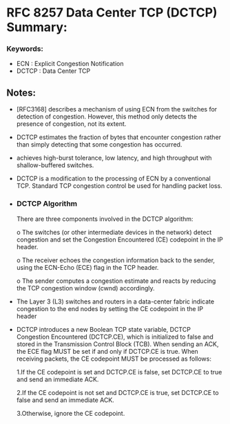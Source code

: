 
# RFC 8257 Data Center TCP (DCTCP) Summary:

### Keywords:
* ECN   : Explicit Congestion Notification
* DCTCP :  Data Center TCP  

## Notes:

*  [RFC3168] describes a mechanism of using ECN from the switches for detection of congestion. However, this method only detects the presence of congestion, not its
   extent.
*  DCTCP estimates the fraction of bytes that encounter congestion rather than simply detecting that some congestion has occurred.
*  achieves high-burst tolerance, low latency, and high throughput with shallow-buffered switches. 
*  DCTCP is a modification to the processing of ECN by a conventional TCP. Standard TCP congestion control be used for handling packet loss.
*  ### DCTCP Algorithm

   There are three components involved in the DCTCP algorithm:

   o  The switches (or other intermediate devices in the network) detect
      congestion and set the Congestion Encountered (CE) codepoint in
      the IP header.

   o  The receiver echoes the congestion information back to the sender,
      using the ECN-Echo (ECE) flag in the TCP header.

   o  The sender computes a congestion estimate and reacts by reducing
      the TCP congestion window (cwnd) accordingly.

* The Layer 3 (L3) switches and routers in a data-center fabric
  indicate congestion to the end nodes by setting the CE codepoint in
  the IP header   
  
* DCTCP introduces a new Boolean TCP state variable, DCTCP
  Congestion Encountered (DCTCP.CE), which is initialized to false and
  stored in the Transmission Control Block (TCB).  When sending an ACK,
  the ECE flag MUST be set if and only if DCTCP.CE is true.  When
  receiving packets, the CE codepoint MUST be processed as follows:

  1.If the CE codepoint is set and DCTCP.CE is false, set DCTCP.CE to
     true and send an immediate ACK.
     
  2.If the CE codepoint is not set and DCTCP.CE is true, set DCTCP.CE
     to false and send an immediate ACK.
     
  3.Otherwise, ignore the CE codepoint.
